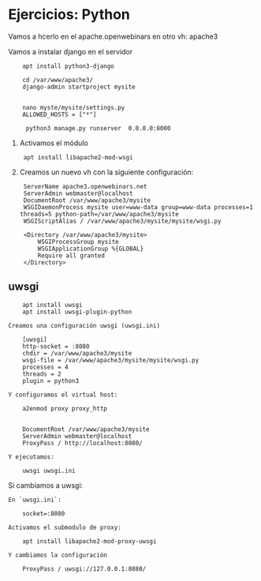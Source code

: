 # Ejercicios: Python

Vamos a hcerlo en el apache.openwebinars en otro vh: apache3

Vamos a instalar django en el servidor

		apt install python3-django

		cd /var/www/apache3/
		django-admin startproject mysite


		nano myste/mysite/settings.py
		ALLOWED_HOSTS = ["*"]

		 python3 manage.py runserver  0.0.0.0:8000


1. Activamos el módulo

		apt install libapache2-mod-wsgi

2. Creamos un nuevo vh con la siguiente configuración:

	    ServerName apache3.openwebinars.net
        ServerAdmin webmaster@localhost
        DocumentRoot /var/www/apache3/mysite
        WSGIDaemonProcess mysite user=www-data group=www-data processes=1 threads=5 python-path=/var/www/apache3/mysite
        WSGIScriptAlias / /var/www/apache3/mysite/mysite/wsgi.py

	    <Directory /var/www/apache3/mysite>
            WSGIProcessGroup mysite
            WSGIApplicationGroup %{GLOBAL}
            Require all granted
    	</Directory>

## uwsgi

		apt install uwsgi
		apt install uwsgi-plugin-python

	Creamos una configuración uwsgi (uwsgi.ini)

		[uwsgi]
		http-socket = :8080
		chdir = /var/www/apache3/mysite
		wsgi-file = /var/www/apache3/mysite/mysite/wsgi.py
		processes = 4
		threads = 2
		plugin = python3

	Y configuramos el virtual host:

		a2enmod proxy proxy_http


	    DocumentRoot /var/www/apache3/mysite
        ServerAdmin webmaster@localhost
		ProxyPass / http://localhost:8080/

    Y ejecutamos:

    	uwsgi uwsgi.ini

Si cambiamos a uwsgi:

	En `uwsgi.ini`:

		socket=:8080

	Activamos el submodulo de proxy:

		apt install libapache2-mod-proxy-uwsgi

	Y cambiamos la configuración 

		ProxyPass / uwsgi://127.0.0.1:8080/



